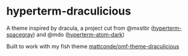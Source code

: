 # hyperterm-draculicious

A theme inspired by dracula, a project cut from @mxstbr ([hyperterm-spacegray](//github.com/mxstbr/hyperterm-spacegray)) and @mdo ([hyperterm-atom-dark](//github.com/mdo/hyperterm-atom-dark))

Built to work with my fish theme [mattconde/omf-theme-draculicious](//github.com/mattconde/omf-theme-draculicious)
